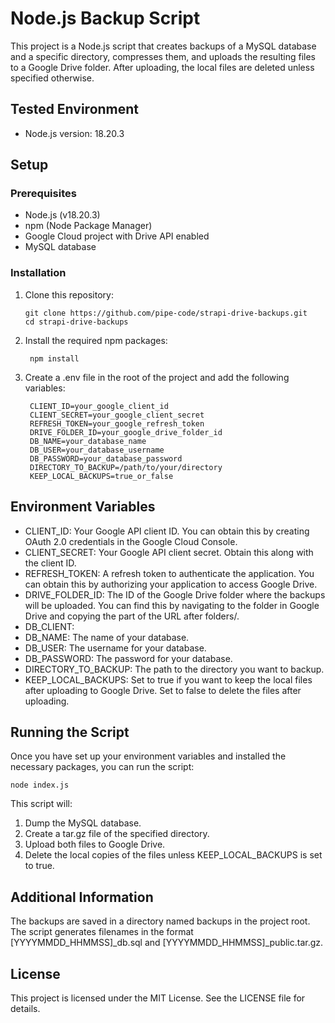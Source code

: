 # Node.js Backup Script

This project is a Node.js script that creates backups of a MySQL database and a specific directory, compresses them, and uploads the resulting files to a Google Drive folder. After uploading, the local files are deleted unless specified otherwise.

## Tested Environment

- Node.js version: 18.20.3

## Setup

### Prerequisites

- Node.js (v18.20.3)
- npm (Node Package Manager)
- Google Cloud project with Drive API enabled
- MySQL database

### Installation

1. Clone this repository:

       git clone https://github.com/pipe-code/strapi-drive-backups.git
       cd strapi-drive-backups

2. Install the required npm packages:

        npm install

3. Create a .env file in the root of the project and add the following variables:

        CLIENT_ID=your_google_client_id
        CLIENT_SECRET=your_google_client_secret
        REFRESH_TOKEN=your_google_refresh_token
        DRIVE_FOLDER_ID=your_google_drive_folder_id
        DB_NAME=your_database_name
        DB_USER=your_database_username
        DB_PASSWORD=your_database_password
        DIRECTORY_TO_BACKUP=/path/to/your/directory
        KEEP_LOCAL_BACKUPS=true_or_false

## Environment Variables
- CLIENT_ID: Your Google API client ID. You can obtain this by creating OAuth 2.0 credentials in the Google Cloud Console.
- CLIENT_SECRET: Your Google API client secret. Obtain this along with the client ID.
- REFRESH_TOKEN: A refresh token to authenticate the application. You can obtain this by authorizing your application to access Google Drive.
- DRIVE_FOLDER_ID: The ID of the Google Drive folder where the backups will be uploaded. You can find this by navigating to the folder in Google Drive and copying the part of the URL after folders/.
- DB_CLIENT: 
- DB_NAME: The name of your database.
- DB_USER: The username for your database.
- DB_PASSWORD: The password for your database.
- DIRECTORY_TO_BACKUP: The path to the directory you want to backup.
- KEEP_LOCAL_BACKUPS: Set to true if you want to keep the local files after uploading to Google Drive. Set to false to delete the files after uploading.

## Running the Script
Once you have set up your environment variables and installed the necessary packages, you can run the script:

    node index.js

This script will:

1. Dump the MySQL database.
2. Create a tar.gz file of the specified directory.
3. Upload both files to Google Drive.
4. Delete the local copies of the files unless KEEP_LOCAL_BACKUPS is set to true.

## Additional Information
The backups are saved in a directory named backups in the project root.
The script generates filenames in the format [YYYYMMDD_HHMMSS]_db.sql and [YYYYMMDD_HHMMSS]_public.tar.gz.

## License
This project is licensed under the MIT License. See the LICENSE file for details.